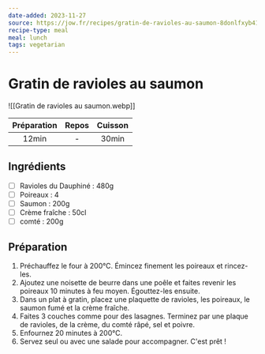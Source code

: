 ```yaml
---
date-added: 2023-11-27
source: https://jow.fr/recipes/gratin-de-ravioles-au-saumon-8donlfxyb41z8wra070a
recipe-type: meal
meal: lunch
tags: vegetarian
---
```


# Gratin de ravioles au saumon

![[Gratin de ravioles au saumon.webp]]

| Préparation | Repos | Cuisson |
|:-----------:|:-----:|:-------:|
|    12min    |   -   |  30min  |

## Ingrédients

- [ ] Ravioles du Dauphiné : 480g
- [ ] Poireaux : 4
- [ ] Saumon : 200g
- [ ] Crème fraîche : 50cl
- [ ] comté : 200g

## Préparation

1. Préchauffez le four à 200°C. Émincez finement les poireaux et rincez-les.
2. Ajoutez une noisette de beurre dans une poêle et faites revenir les poireaux 10 minutes à feu moyen. Égouttez-les ensuite.
3. Dans un plat à gratin, placez une plaquette de ravioles, les poireaux, le saumon fumé et la crème fraîche.
4. Faites 3 couches comme pour des lasagnes. Terminez par une plaque de ravioles, de la crème, du comté râpé, sel et poivre.
5. Enfournez 20 minutes à 200°C.
6. Servez seul ou avec une salade pour accompagner. C'est prêt !
